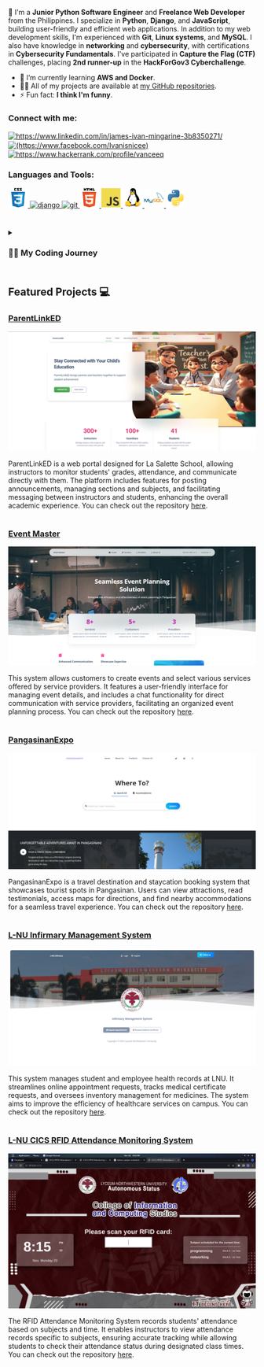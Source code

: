 👋 I'm a **Junior Python Software Engineer** and **Freelance Web Developer** from the Philippines. I specialize in **Python**, **Django**, and **JavaScript**, building user-friendly and efficient web applications. In addition to my web development skills, I'm experienced with **Git**, **Linux systems**, and **MySQL**. I also have knowledge in **networking** and **cybersecurity**, with certifications in **Cybersecurity Fundamentals**. I've participated in **Capture the Flag (CTF)** challenges, placing **2nd runner-up** in the **HackForGov3 Cyberchallenge**.

- 🌱 I’m currently learning **AWS and Docker**.
- 👨‍💻 All of my projects are available at [my GitHub repositories](https://github.com/Vanceeky?tab=repositories).
- ⚡ Fun fact: **I think I'm funny**.


<h3 align="left">Connect with me:</h3>
<p align="left">
<a href="https://linkedin.com/in/james-ivan-mingarine-3b8350271/" target="blank"><img align="center" src="https://raw.githubusercontent.com/rahuldkjain/github-profile-readme-generator/master/src/images/icons/Social/linked-in-alt.svg" alt="https://www.linkedin.com/in/james-ivan-mingarine-3b8350271/" height="30" width="40" /></a>
<a href="https://www.facebook.com/Ivanisnicee" target="blank"><img align="center" src="https://raw.githubusercontent.com/rahuldkjain/github-profile-readme-generator/master/src/images/icons/Social/facebook.svg" alt="(https://www.facebook.com/Ivanisnicee)" height="30" width="40" /></a>
<a href="https://www.hackerrank.com/profile/vanceeq" target="blank"><img align="center" src="https://raw.githubusercontent.com/rahuldkjain/github-profile-readme-generator/master/src/images/icons/Social/hackerrank.svg" alt="https://www.hackerrank.com/profile/vanceeq" height="30" width="40" /></a>
</p>

<h3 align="left">Languages and Tools:</h3>
<p align="left"> <a href="https://www.w3schools.com/css/" target="_blank" rel="noreferrer"> <img src="https://raw.githubusercontent.com/devicons/devicon/master/icons/css3/css3-original-wordmark.svg" alt="css3" width="40" height="40"/> </a> <a href="https://www.djangoproject.com/" target="_blank" rel="noreferrer"> <img src="https://cdn.worldvectorlogo.com/logos/django.svg" alt="django" width="40" height="40"/> </a> <a href="https://git-scm.com/" target="_blank" rel="noreferrer"> <img src="https://www.vectorlogo.zone/logos/git-scm/git-scm-icon.svg" alt="git" width="40" height="40"/> </a> <a href="https://www.w3.org/html/" target="_blank" rel="noreferrer"> <img src="https://raw.githubusercontent.com/devicons/devicon/master/icons/html5/html5-original-wordmark.svg" alt="html5" width="40" height="40"/> </a> <a href="https://developer.mozilla.org/en-US/docs/Web/JavaScript" target="_blank" rel="noreferrer"> <img src="https://raw.githubusercontent.com/devicons/devicon/master/icons/javascript/javascript-original.svg" alt="javascript" width="40" height="40"/> </a> <a href="https://www.linux.org/" target="_blank" rel="noreferrer"> <img src="https://raw.githubusercontent.com/devicons/devicon/master/icons/linux/linux-original.svg" alt="linux" width="40" height="40"/> </a> <a href="https://www.mysql.com/" target="_blank" rel="noreferrer"> <img src="https://raw.githubusercontent.com/devicons/devicon/master/icons/mysql/mysql-original-wordmark.svg" alt="mysql" width="40" height="40"/> </a> <a href="https://www.python.org" target="_blank" rel="noreferrer"> <img src="https://raw.githubusercontent.com/devicons/devicon/master/icons/python/python-original.svg" alt="python" width="40" height="40"/> </a> </p>

#

<details>
  <summary><h3>👨‍💻 My Coding Journey</h3></summary

  My journey into coding began during my college years, fueled by a passion for problem-solving and technology. I was fascinated by how software could create solutions to real-world issues and improve people's lives.

  I started with learning the fundamentals of Python, which laid the groundwork for my programming skills. As I delved deeper, I discovered Django, a powerful web framework that allowed me to build dynamic web applications efficiently. This sparked my interest in web development, and I quickly became engrossed in creating user-friendly interfaces and seamless user experiences.
  
  Along the way, I expanded my knowledge to include JavaScript and various front-end technologies, which enabled me to enhance my projects further. I explored database management with MySQL, gaining essential skills in data handling and storage. My experience with Git and version control became crucial as I collaborated on projects and contributed to open-source initiatives.
  
  As I honed my skills, I became increasingly aware of the importance of cybersecurity in software development. I pursued certifications in Cybersecurity Fundamentals and participated in Capture the Flag (CTF) challenges, where I achieved 2nd runner-up in the HackForGov3 Cyberchallenge. This experience not only strengthened my technical skills but also ignited a passion for secure coding practices.
  
  I have worked on various projects, both academic and freelance, which allowed me to apply my skills in practical scenarios. My journey has been a mix of challenges and achievements, but each step has taught me valuable lessons about perseverance, creativity, and the importance of continuous learning.
  
  Currently, I am diving into AWS and Docker, looking to expand my expertise in cloud computing and containerization. I am excited about the endless possibilities in tech and eager to contribute to innovative projects that make a difference.
</details>

#

## Featured Projects 💻

### [ParentLinkED](https://github.com/Vanceeky/ParentLinkEd)

![Project 1 Screenshot](https://github.com/Vanceeky/Vanceeky/blob/main/parentlinked.png)

ParentLinkED is a web portal designed for La Salette School, allowing instructors to monitor students' grades, attendance, and communicate directly with them. The platform includes features for posting announcements, managing sections and subjects, and facilitating messaging between instructors and students, enhancing the overall academic experience. You can check out the repository [here](https://github.com/Vanceeky/ParentLinkEd).

#

### [Event Master](project_1_link)

![Project 2 Screenshot](https://github.com/Vanceeky/Vanceeky/blob/main/event_master.png)

This system allows customers to create events and select various services offered by service providers. It features a user-friendly interface for managing event details, and includes a chat functionality for direct communication with service providers, facilitating an organized event planning process. You can check out the repository [here](https://github.com/Vanceeky/Event-Master).

#

### [PangasinanExpo](https://github.com/Vanceeky/PangasinanExpo)

![Project 3 Screenshot](https://github.com/Vanceeky/Vanceeky/blob/main/pangasinanexpo.png)

PangasinanExpo is a travel destination and staycation booking system that showcases tourist spots in Pangasinan. Users can view attractions, read testimonials, access maps for directions, and find nearby accommodations for a seamless travel experience. You can check out the repository [here](https://github.com/Vanceeky/PangasinanExpo).

#

### [L-NU Infirmary Management System](https://github.com/Vanceeky/L-NU-Infirmary-Management-System)

![Project 4 Screenshot](https://github.com/Vanceeky/Vanceeky/blob/main/infirmary.png)

This system manages student and employee health records at LNU. It streamlines online appointment requests, tracks medical certificate requests, and oversees inventory management for medicines. The system aims to improve the efficiency of healthcare services on campus. You can check out the repository [here](https://github.com/Vanceeky/L-NU-Infirmary-Management-System).

#

### [L-NU CICS RFID Attendance Monitoring System](https://github.com/Vanceeky/RFID)

![Project 5 Screenshot](https://github.com/Vanceeky/Vanceeky/blob/main/rfid.png)

The RFID Attendance Monitoring System records students' attendance based on subjects and time. It enables instructors to view attendance records specific to subjects, ensuring accurate tracking while allowing students to check their attendance status during designated class times. You can check out the repository [here](https://github.com/Vanceeky/RFID).

#
